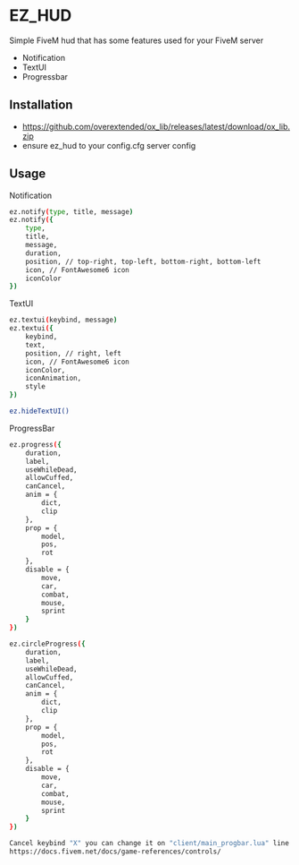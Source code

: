 # EZ_HUD

Simple FiveM hud that has some features used for your FiveM server

- Notification
- TextUI
- Progressbar

## Installation

- https://github.com/overextended/ox_lib/releases/latest/download/ox_lib.zip
- ensure ez_hud to your config.cfg server config

## Usage
Notification
```bash
ez.notify(type, title, message)
ez.notify({
    type,
    title,
    message,
    duration,
    position, // top-right, top-left, bottom-right, bottom-left
    icon, // FontAwesome6 icon
    iconColor
})

```

TextUI
```bash
ez.textui(keybind, message)
ez.textui({
    keybind,
    text,
    position, // right, left
    icon, // FontAwesome6 icon
    iconColor,
    iconAnimation,
    style
})

ez.hideTextUI()
```

ProgressBar
```bash
ez.progress({
    duration,
    label,
    useWhileDead,
    allowCuffed,
    canCancel,
    anim = {
        dict,
        clip
    },
    prop = {
        model,
        pos,
        rot
    },
    disable = {
        move,
        car,
        combat,
        mouse,
        sprint
    }
})

ez.circleProgress({
    duration,
    label,
    useWhileDead,
    allowCuffed,
    canCancel,
    anim = {
        dict,
        clip
    },
    prop = {
        model,
        pos,
        rot
    },
    disable = {
        move,
        car,
        combat,
        mouse,
        sprint
    }
})

Cancel keybind "X" you can change it on "client/main_progbar.lua" line 146 & 226
https://docs.fivem.net/docs/game-references/controls/
```